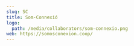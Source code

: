 ```yaml
---
slug: SC
title: Som-Connexió
logo:
  path: /media/collaborators/som-connexio.png
web: https://somosconexion.coop/
---
```

